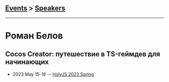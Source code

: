## [Events](../README.md) > [Speakers](../speakers.md)
---

# Роман Белов

## Cocos Creator: путешествие в TS-геймдев для начинающих
- 2023 May 15-16 -- [HolyJS 2023 Spring](https://www.youtube.com/watch?v=7KG9xOkyr80)    
